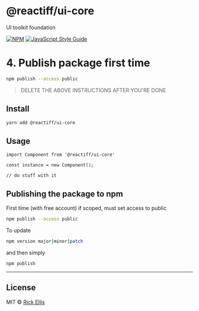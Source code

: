 # @reactiff/ui-core

UI toolkit foundation

[![NPM](https://img.shields.io/npm/v/@reactiff/ui-core.svg)](https://www.npmjs.com/package/@reactiff/ui-core) [![JavaScript Style Guide](https://img.shields.io/badge/code_style-standard-brightgreen.svg)](https://standardjs.com)


# 4. Publish package first time
```bash
npm publish --access public
```

> DELETE THE ABOVE INSTRUCTIONS AFTER YOU'RE DONE

## Install

```bash
yarn add @reactiff/ui-core
```

## Usage

```tsx
import Component from '@reactiff/ui-core'

const instance = new Component();

// do stuff with it
```

## Publishing the package to npm

First time (with free account) if scoped, must set access to public
```bash
npm publish --access public
```

To update
```bash
npm version major|minor|patch
```

and then simply
```bash
npm publish
```

---

## License

MIT © [Rick Ellis](https://github.com/reactiff)
